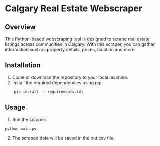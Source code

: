 # Calgary Real Estate Webscraper

## Overview

This Python-based webscraping tool is designed to scrape real estate listings across communities in Calgary. With this scraper, you can gather information such as property details, prices, location and more.

## Installation

1. Clone or download the repository to your local machine.
2. Install the required dependencies using pip.

```bash
    pip install -r requirements.txt
```

## Usage

1. Run the scraper:

```bash
python main.py
```

2. The scraped data will be saved in the out.csv file.
